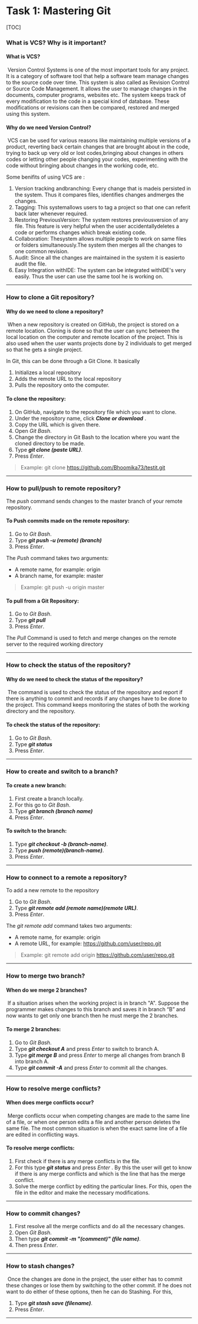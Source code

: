 # Task 1: Mastering Git

[TOC]

### What is VCS? Why is it important?

#### What is VCS?

​	Version Control Systems is one of the most important tools for any project. It is a category of software tool that help a software team manage changes to the source code over time. This system is also called as Revision Control or Source Code Management. It allows the user to manage changes in the documents, computer programs, websites etc.  The system keeps track of every modification to the code  in a special kind of database. These modifications or revisions can then be compared, restored and merged using this system.

#### Why do we need Version Control?

​	VCS can be used for various reasons like maintaining multiple versions of a product, reverting back certain changes that are brought about in the code, trying to back up very old or lost codes,bringing about changes in others codes or letting other people changing your codes, experimenting with the code without bringing about changes in  the working code, etc.

Some benifits of using VCS are :

1. Version tracking andbranching: Every change that is madeis persisted in the system. Thus it compares files, identifies changes andmerges the changes.
2. Tagging: This systemallows users to tag a project so that one can referit back later whenever required.
3. Restoring PreviousVersion: The system restores previousversion of any file. This feature is very helpful when the user accidentallydeletes a code or performs changes which break existing code.
4. Collaboration: Thesystem allows multiple people to work on same files or folders simultaneously.The system then merges all the changes to one common revision.
5. Audit: Since all the changes are maintained in the system it is easierto audit the file.
6. Easy Integration withIDE: The system can be integrated withIDE's very easily. Thus the user can use the same tool he is working on.  

***

### How to clone a Git repository?

#### Why do we need to clone a repository?

​	When a new repository is created on GitHub, the project is stored on a  remote location. Cloning is done so that the user can sync between the local location on the computer and remote location of the project. This is also used when the user wants projects done by 2 individuals to get merged so that he gets a single project.

In Git, this can be done through a Git Clone. It basically

1. Initializes a local repository
2. Adds the remote URL to the local repository
3. Pulls the repository onto the computer.

#### To clone the repository:

1. On GitHub, navigate to the repository file which you want to clone. 
2. Under the repository name, click ***Clone or download*** .
3. Copy the URL which is given there. 
4. Open *Git Bash*.
5. Change the directory in Git Bash to the location where you want the cloned directory to be made.
6. Type ***git clone (paste URL)***.
7. Press *Enter*.


> Example: git clone https://github.com/Bhoomika73/testit.git

***

### How to pull/push to remote repository?

The *push* command sends changes to the master branch of your remote repository.

#### To Push commits made on the remote repository:

1. Go to *Git Bash*.
2. Type ***git push -u (remote) (branch)***
3. Press *Enter*.

The  *Push* command takes two arguments:

- A remote name,     for example: origin
- A branch name,     for example: master

> Example: git push -u origin master

#### To pull from a Git Repository:

1. Go to *Git Bash*.
2. Type ***git pull***
3. Press *Enter*.

The *Pull* Command is used to fetch and merge changes on the remote server to the required working directory

***

### How to check the status of the repository?

#### Why do we need to check the status of the repository?

​	The command is used to check the status of the repository and report if there is anything to commit and records if any changes have to be done to the project. This command keeps monitoring the states of both the working directory and the repository. 

#### To check the status of the repository:

1. Go to *Git Bash*.
2. Type ***git status***
3. Press *Enter*. 

***

### How to create and switch to a branch?

#### To create a new branch:

1. First create a branch locally.
2. For this go to *Git Bash*.
3. Type ***git branch (branch name)*** 
4. Press *Enter*.

#### To switch to the branch:

1. Type ***git checkout -b (branch-name)***.
2. Type ***push (remote)(branch-name)***.
3. Press *Enter*.

***

### How to connect to a remote a repository?

To add a new remote to the repository 

1. Go to *Git Bash*.
2. Type ***git remote add (remote name)(remote URL)***.
3. Press *Enter*.

The *git remote add* command takes two arguments:

- A remote name, for example: origin
- A remote URL, for example: https://github.com/user/repo.git

>Example: git remote add origin https://github.com/user/repo.git

***

### How to merge two branch?

#### When do we merge 2 branches?

​	If a situation arises when the working project is in branch "A". Suppose the programmer makes changes to this branch and saves it in branch “B” and now wants to get only one branch then he must merge the 2 branches.

#### To merge 2 branches:

1. Go to *Git Bash*.
2. Type ***git checkout A*** and press *Enter* to switch to branch A.
3. Type ***git merge B*** and press *Enter* to merge all changes from branch B into branch A.
4. Type ***git commit -A*** and press *Enter* to commit all the changes.

***

### How to resolve merge conflicts?

#### When does merge conflicts occur?

​	Merge conflicts occur when competing changes are made to the same line of a file, or when one person edits a file and another person deletes the same file. The most common situation is when the exact same line of a file are edited in conflicting ways.

#### To resolve merge conflicts:

1. First check if there is any merge conflicts in the file. 
2. For this type ***git status*** and press *Enter* . By this the user will get to know if there is any merge conflicts and which is the line that has the merge conflict.
3. Solve the merge conflict by editing the particular lines. For this, open the file in the editor and make the necessary modifications.

***

### How to commit changes?

1. First resolve all the merge conflicts and do all the necessary changes.
2. Open *Git Bash*.
3. Then type ***git commit -m "(comment)" (file name)***.
4. Then press *Enter*.

***

### How to stash changes?

​	Once the changes are done in the project, the user either has to commit these changes or lose them by switching to the other commit. If he does not want to do either of these options, then he can do Stashing. For this,

1. Type ***git stash save (filename)***.
2. Press *Enter*.

***


